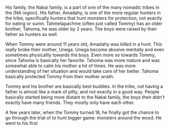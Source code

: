 His family, the Nakai family, is a part of one of the many nomadic tribes in the [NA region]. His father, Amadahy, is one of the more regular hunters in the tribe, specifically hunters that hunt monsters for protection, not exactly for eating or sumn. Tahmelapachme (often just called Tommy) has an older brother, Tahoma, he was older by 2 years. The boys were raised by their father as hunters as well. 

When Tommy were around 11 years old, Amadahy was killed in a hunt. This really broke their mother, Unega. Unega become abusive mentally and even sometimes physicallly towards the boys. Even more so towards Tommy, since Tahoma is basically her favorite. Tahoma was more mature and was somewhat able to calm his mother a lot of times. He was more understanding of her situation and would take care of her better. Tahoma basically protected Tommy from their mother wrath. 

Tommy and his brother are basically best buddies. In the tribe, not having a father is almost like a mark of pitty, and not exactly in a good way. People basically started being more distant to the Nakai family, the boys then didn't exactly have many friends. They mostly only have each other.

A few years later, when the Tommy turned 18, he finally got the chance to go through the trial of  to hunt bigger game: monsters around the wood. He went to his first 